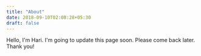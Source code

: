 ```yaml
---
title: "About"
date: 2018-09-10T02:08:28+05:30
draft: false
---
```


Hello, I'm Hari. I'm going to update this page soon. Please come back later. Thank you!